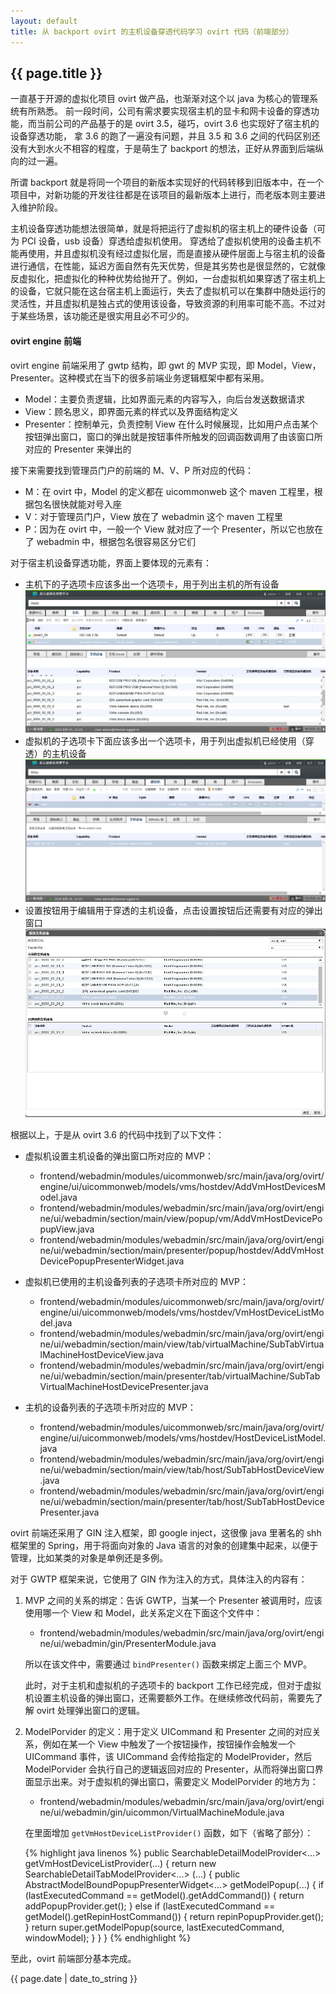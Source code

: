 ```yaml
---
layout: default
title: 从 backport ovirt 的主机设备穿透代码学习 ovirt 代码（前端部分）
---
```


## {{ page.title }}

一直基于开源的虚拟化项目 ovirt 做产品，也渐渐对这个以 java 为核心的管理系统有所熟悉。
前一段时间，公司有需求要实现宿主机的显卡和网卡设备的穿透功能，而当前公司的产品基于的是 ovirt 3.5，碰巧，ovirt 3.6 也实现好了宿主机的设备穿透功能，
拿 3.6 的跑了一遍没有问题，并且 3.5 和 3.6 之间的代码区别还没有大到水火不相容的程度，于是萌生了 backport 的想法，正好从界面到后端纵向的过一遍。

所谓 backport 就是将同一个项目的新版本实现好的代码转移到旧版本中，在一个项目中，对新功能的开发往往都是在该项目的最新版本上进行，而老版本则主要进入维护阶段。

主机设备穿透功能想法很简单，就是将把运行了虚拟机的宿主机上的硬件设备（可为 PCI 设备，usb 设备）穿透给虚拟机使用。
穿透给了虚拟机使用的设备主机不能再使用，并且虚拟机没有经过虚拟化层，而是直接从硬件层面上与宿主机的设备进行通信，在性能，延迟方面自然有先天优势，但是其劣势也是很显然的，它就像反虚拟化，把虚拟化的种种优势给抛开了。例如，一台虚拟机如果穿透了宿主机上的设备，它就只能在这台宿主机上面运行，失去了虚拟机可以在集群中随处运行的灵活性，并且虚拟机是独占式的使用该设备，导致资源的利用率可能不高。不过对于某些场景，该功能还是很实用且必不可少的。

#### ovirt engine 前端

ovirt engine 前端采用了 gwtp 结构，即 gwt 的 MVP 实现，即 Model，View，Presenter。这种模式在当下的很多前端业务逻辑框架中都有采用。

* Model：主要负责逻辑，比如界面元素的内容写入，向后台发送数据请求
* View：顾名思义，即界面元素的样式以及界面结构定义
* Presenter：控制单元，负责控制 View 在什么时候展现，比如用户点击某个按钮弹出窗口，窗口的弹出就是按钮事件所触发的回调函数调用了由该窗口所对应的 Presenter 来弹出的

接下来需要找到管理员门户的前端的 M、V、P 所对应的代码：

* M：在 ovirt 中，Model 的定义都在 uicommonweb 这个 maven 工程里，根据包名很快就能对号入座
* V：对于管理员门户，View 放在了 webadmin 这个 maven 工程里
* P：因为在 ovirt 中，一般一个 View 就对应了一个 Presenter，所以它也放在了 webadmin 中，根据包名很容易区分它们

对于宿主机设备穿透功能，界面上要体现的元素有：

* 主机下的子选项卡应该多出一个选项卡，用于列出主机的所有设备
  ![](/images/2015/host_device_list.png)
* 虚拟机的子选项卡下面应该多出一个选项卡，用于列出虚拟机已经使用（穿透）的主机设备
  ![](/images/2015/vm_host_device_list.png)
* 设置按钮用于编辑用于穿透的主机设备，点击设置按钮后还需要有对应的弹出窗口
  ![](/images/2015/vm_host_device_dialog.png)

根据以上，于是从 ovirt 3.6 的代码中找到了以下文件：

* 虚拟机设置主机设备的弹出窗口所对应的 MVP：

  * frontend/webadmin/modules/uicommonweb/src/main/java/org/ovirt/engine/ui/uicommonweb/models/vms/hostdev/AddVmHostDevicesModel.java
  * frontend/webadmin/modules/webadmin/src/main/java/org/ovirt/engine/ui/webadmin/section/main/view/popup/vm/AddVmHostDevicePopupView.java
  * frontend/webadmin/modules/webadmin/src/main/java/org/ovirt/engine/ui/webadmin/section/main/presenter/popup/hostdev/AddVmHostDevicePopupPresenterWidget.java

* 虚拟机已使用的主机设备列表的子选项卡所对应的 MVP：

  * frontend/webadmin/modules/uicommonweb/src/main/java/org/ovirt/engine/ui/uicommonweb/models/vms/hostdev/VmHostDeviceListModel.java
  * frontend/webadmin/modules/webadmin/src/main/java/org/ovirt/engine/ui/webadmin/section/main/view/tab/virtualMachine/SubTabVirtualMachineHostDeviceView.java
  * frontend/webadmin/modules/webadmin/src/main/java/org/ovirt/engine/ui/webadmin/section/main/presenter/tab/virtualMachine/SubTabVirtualMachineHostDevicePresenter.java

* 主机的设备列表的子选项卡所对应的 MVP：

  * frontend/webadmin/modules/uicommonweb/src/main/java/org/ovirt/engine/ui/uicommonweb/models/vms/hostdev/HostDeviceListModel.java
  * frontend/webadmin/modules/webadmin/src/main/java/org/ovirt/engine/ui/webadmin/section/main/view/tab/host/SubTabHostDeviceView.java
  * frontend/webadmin/modules/webadmin/src/main/java/org/ovirt/engine/ui/webadmin/section/main/presenter/tab/host/SubTabHostDevicePresenter.java

ovirt 前端还采用了 GIN 注入框架，即 google inject，这很像 java 里著名的 shh 框架里的 Spring，用于将面向对象的 Java 语言的对象的创建集中起来，以便于管理，比如某类的对象是单例还是多例。

对于 GWTP 框架来说，它使用了 GIN 作为注入的方式，具体注入的内容有：

1. MVP 之间的关系的绑定：告诉 GWTP，当某一个 Presenter 被调用时，应该使用哪一个 View 和 Model，此关系定义在下面这个文件中：

   * frontend/webadmin/modules/webadmin/src/main/java/org/ovirt/engine/ui/webadmin/gin/PresenterModule.java

   所以在该文件中，需要通过 ```bindPresenter()``` 函数来绑定上面三个 MVP。

   此时，对于主机和虚拟机的子选项卡的 backport 工作已经完成，但对于虚拟机设置主机设备的弹出窗口，还需要额外工作。在继续修改代码前，需要先了解 ovirt 处理弹出窗口的逻辑。

2. ModelPorvider 的定义：用于定义 UICommand 和 Presenter 之间的对应关系，例如在某一个 View 中触发了一个按钮操作，按钮操作会触发一个 UICommand 事件，该 UICommand 会传给指定的 ModelProvider，然后 ModelPorvider 会执行自己的逻辑返回对应的 Presenter，从而将弹出窗口界面显示出来。对于虚拟机的弹出窗口，需要定义 ModelPorvider 的地方为：

   * frontend/webadmin/modules/webadmin/src/main/java/org/ovirt/engine/ui/webadmin/gin/uicommon/VirtualMachineModule.java

   在里面增加 ```getVmHostDeviceListProvider()``` 函数，如下（省略了部分）：

   {% highlight java linenos %}
   public SearchableDetailModelProvider<...> getVmHostDeviceListProvider(...) {
       return new SearchableDetailTabModelProvider<...> (...) {
           public AbstractModelBoundPopupPresenterWidget<...> getModelPopup(...) {
               if (lastExecutedCommand == getModel().getAddCommand()) {
                   return addPopupProvider.get();
               } else if (lastExecutedCommand == getModel().getRepinHostCommand()) {
                   return repinPopupProvider.get();
               }
               return super.getModelPopup(source, lastExecutedCommand, windowModel);
           }
       }
   }
   {% endhighlight %}

至此，ovirt 前端部分基本完成。

{{ page.date | date_to_string }}
